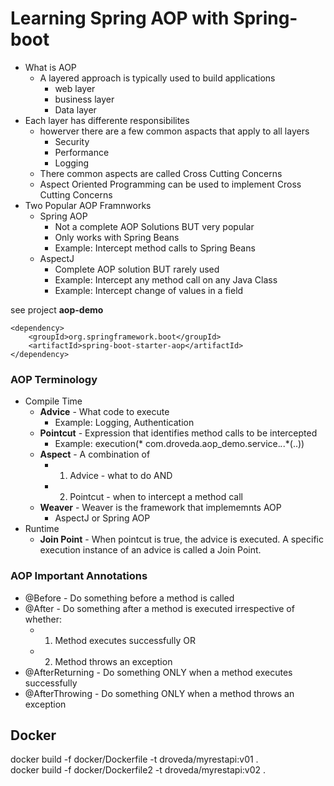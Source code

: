 # Learning Spring AOP with Spring-boot

* What is AOP
  * A layered approach is typically used to build applications
    * web layer
    * business layer
    * Data layer
* Each layer has differente responsibilites
  * howerver there are a few common aspacts that apply to all layers
    * Security
    * Performance
    * Logging
  * There common aspects are called Cross Cutting Concerns
  * Aspect Oriented Programming can be used to implement Cross Cutting Concerns
* Two Popular AOP Framnworks
  * Spring AOP
    * Not a complete AOP Solutions BUT very popular
    * Only works with Spring Beans
    * Example: Intercept method calls to Spring Beans
  * AspectJ
    * Complete AOP solution BUT rarely used
    * Example: Intercept any method call on any Java Class
    * Example: Intercept change of values in a field

see project **aop-demo**  
```
<dependency>
    <groupId>org.springframework.boot</groupId>
    <artifactId>spring-boot-starter-aop</artifactId>
</dependency>
```


### AOP Terminology
* Compile Time
  * **Advice** - What code to execute
    * Example: Logging, Authentication
  * **Pointcut** - Expression that identifies method calls to be intercepted
    * Example: execution(* com.droveda.aop_demo.service.*.*.*(..))
  * **Aspect** - A combination of
    * 1. Advice - what to do AND
    * 2. Pointcut - when to intercept a method call
  * **Weaver** - Weaver is the framework that implememnts AOP
    * AspectJ or Spring AOP
* Runtime
  * **Join Point** - When pointcut is true, the advice is executed. A specific execution instance of an advice is called a Join Point.

### AOP Important Annotations
* @Before - Do something before a method is called
* @After - Do something after a method is executed irrespective of whether:
  * 1. Method executes successfully OR
  * 2. Method throws an exception
* @AfterReturning - Do something ONLY when a method executes successfully
* @AfterThrowing - Do something ONLY when a method throws an exception


## Docker
docker build -f docker/Dockerfile -t droveda/myrestapi:v01 .  
docker build -f docker/Dockerfile2 -t droveda/myrestapi:v02 .  